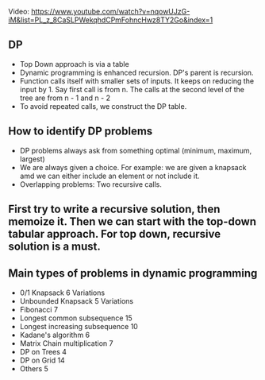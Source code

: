 Video: https://www.youtube.com/watch?v=nqowUJzG-iM&list=PL_z_8CaSLPWekqhdCPmFohncHwz8TY2Go&index=1


## DP
  - Top Down approach is via a table
  - Dynamic programming is enhanced recursion. DP's parent is recursion.
  - Function calls itself with smaller sets of inputs. It keeps on reducing the input by 1. Say first call is from n. The calls at the second level of the tree are from n - 1 and n - 2
  - To avoid repeated calls, we construct the DP table.

## How to identify DP problems
  - DP problems always ask from something optimal (minimum, maximum, largest)
  - We are always given a choice. For example: we are given a knapsack amd we can either include an element or not include it.
  - Overlapping problems: Two recursive calls.

## First try to write a recursive solution, then memoize it. Then we can start with the top-down tabular approach. For top down, recursive solution is a must.



## Main types of problems in dynamic programming
- 0/1 Knapsack 6 Variations
- Unbounded Knapsack 5 Variations
- Fibonacci 7 
- Longest common subsequence 15
- Longest increasing subsequence 10
- Kadane's algorithm 6
- Matrix Chain multiplication 7
- DP on Trees 4
- DP on Grid 14
-  Others 5
